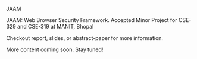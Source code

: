 
JAAM


JAAM: Web Browser Security Framework. Accepted Minor Project for CSE-329 and CSE-319 at MANIT, Bhopal

Checkout report, slides, or abstract-paper for more information.

More content coming soon. Stay tuned!
